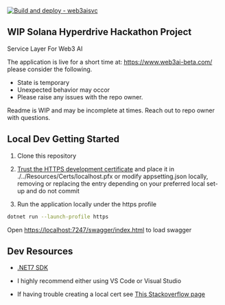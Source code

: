 [![Build and deploy - web3aisvc](https://github.com/jwbnw/web3-ai-service/actions/workflows/master_web3aisvc.yml/badge.svg)](https://github.com/jwbnw/web3-ai-service/actions/workflows/master_web3aisvc.yml)

## WIP Solana Hyperdrive Hackathon Project

Service Layer For Web3 AI

The application is live for a short time at: https://www.web3ai-beta.com/ please consider the following.

- State is temporary
- Unexpected behavior may occor
- Please raise any issues with the repo owner.   

Readme is WIP and may be incomplete at times. Reach out to repo owner with questions.

## Local Dev Getting Started

1. Clone this repository 

2. [Trust the HTTPS development certificate](https://learn.microsoft.com/en-us/aspnet/core/security/enforcing-ssl?view=aspnetcore-7.0&tabs=visual-studio%2Clinux-ubuntu#trust-the-aspnet-core-https-development-certificate-on-windows-and-macos) and place it in ./../Resources/Certs/localhost.pfx or modify appsetting.json locally, removing or replacing the entry depending on your preferred local set-up and do not commit

3. Run the application locally under the https profile
```bash
dotnet run --launch-profile https
```

Open [https://localhost:7247/swagger/index.html](https://localhost:7247/swagger/index.html) to load swagger

## Dev Resources 

- [.NET7 SDK](https://dotnet.microsoft.com/en-us/download/dotnet/7.0)

- I highly recommend either using VS Code or Visual Studio

- If having trouble creating a local cert see [This Stackoverflow page](https://stackoverflow.com/questions/55485511/how-to-run-dotnet-dev-certs-https-trust)
